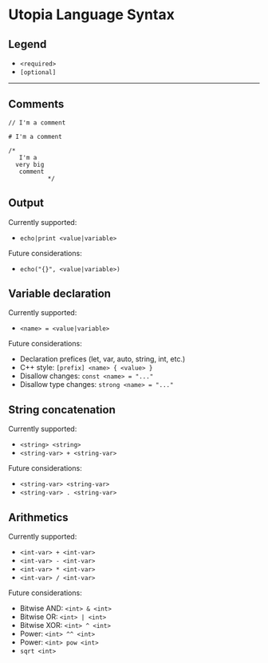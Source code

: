 # Utopia Language Syntax

## Legend

- `<required>`
- `[optional]`

---

## Comments

```
// I'm a comment

# I'm a comment

/*
   I'm a
  very big
   comment
           */
```

## Output

Currently supported:

- `echo|print <value|variable>`

Future considerations:

- `echo("{}", <value|variable>)`

## Variable declaration

Currently supported:

- `<name> = <value|variable>`

Future considerations:

- Declaration prefices (let, var, auto, string, int, etc.)
- C++ style: `[prefix] <name> { <value> }`
- Disallow changes: `const <name> = "..."`
- Disallow type changes: `strong <name> = "..."`

## String concatenation

Currently supported:

- `<string> <string>`
- `<string-var> + <string-var>`

Future considerations:

- `<string-var> <string-var>`
- `<string-var> . <string-var>`

## Arithmetics

Currently supported:

- `<int-var> + <int-var>`
- `<int-var> - <int-var>`
- `<int-var> * <int-var>`
- `<int-var> / <int-var>`

Future considerations:

- Bitwise AND: `<int> & <int>`
- Bitwise OR: `<int> | <int>`
- Bitwise XOR: `<int> ^ <int>`
- Power: `<int> ^^ <int>`
- Power: `<int> pow <int>`
- `sqrt <int>`
